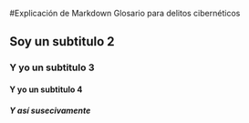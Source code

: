 #Explicación de Markdown
Glosario para delitos cibernéticos

## Soy un subtitulo 2
### Y yo un subtitulo 3
#### Y yo un subtitulo 4
##### Y así susecivamente
